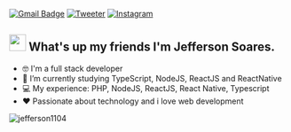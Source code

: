 [![Gmail Badge](https://img.shields.io/badge/-jefferson1104junior@gmail.com-c14438?style=flat-square&logo=Gmail&logoColor=white&link=mailto:jefferson1104junior@gmail.com)](mailto:jefferson1104junior@gmail.com) [![Tweeter](https://img.shields.io/badge/-@jeffersonjr1104-1ca0f1?style=flat-square&labelColor=1ca0f1&logo=twitter&logoColor=white)](https://twitter.com/jeffersonjr1104) [![Instagram](https://img.shields.io/badge/-@jeffersonsjunior-ff69b4?style=flat-square&labelColor=ff69b4&logo=instagram&logoColor=white)](https://www.instagram.com/jeffersonsjunior/)

## <img src="https://media.giphy.com/media/hvRJCLFzcasrR4ia7z/giphy.gif" width="30px"> What's up my friends I'm Jefferson Soares.

- :nerd_face: I'm a full stack developer
- :rocket:   I’m currently studying TypeScript, NodeJS, ReactJS and ReactNative
- :computer: My experience: PHP, NodeJS, ReactJS, React Native, Typescript
- :heart:  Passionate about technology and i love web development

<p> <img src="https://github-readme-stats.vercel.app/api?username=jefferson1104&show_icons=true" alt="jefferson1104" /> </p>



